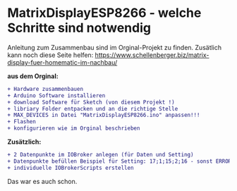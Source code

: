 # MatrixDisplayESP8266 - welche Schritte sind notwendig

Anleitung zum Zusammenbau sind im Orginal-Projekt zu finden. Zusätlich kann noch diese Seite helfen: https://www.schellenberger.biz/matrix-display-fuer-homematic-im-nachbau/

**aus dem Orginal:**
```diff
+ Hardware zusammenbauen
+ Arduino Software installieren
+ download Software für Sketch (von diesem Projekt !)
+ libriary Folder entpacken und an die richtige Stelle
+ MAX_DEVICES in Datei "MatrixDisplayESP8266.ino" anpassen!!!
+ Flashen 
+ konfigurieren wie im Orginal beschrieben
```

**Zusätzlich:**
```diff
+ 2 Datenpunkte im IOBroker anlegen (für Daten und Setting) 
+ Datenpunkte befüllen Beispiel für Setting: 17;1;15;2;16 - sonst ERROR Message auf Display zu sehen
+ individuelle IOBrokerScripts erstellen
```
Das war es auch schon.
